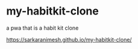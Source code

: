 # my-habitkit-clone
a pwa that is a habit kit clone

https://sarkaranimesh.github.io/my-habitkit-clone/
